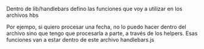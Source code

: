 Dentro de lib/handlebars defino las funciones que voy a utilizar en los archivos hbs

Por ejempo, si quiero procesar una fecha, no lo puedo hacer dentro del archivo sino que tengo
que procesarla a parte, a través de los helpers. Esas funciones van a estar dentro de este archivo
handlebars.js